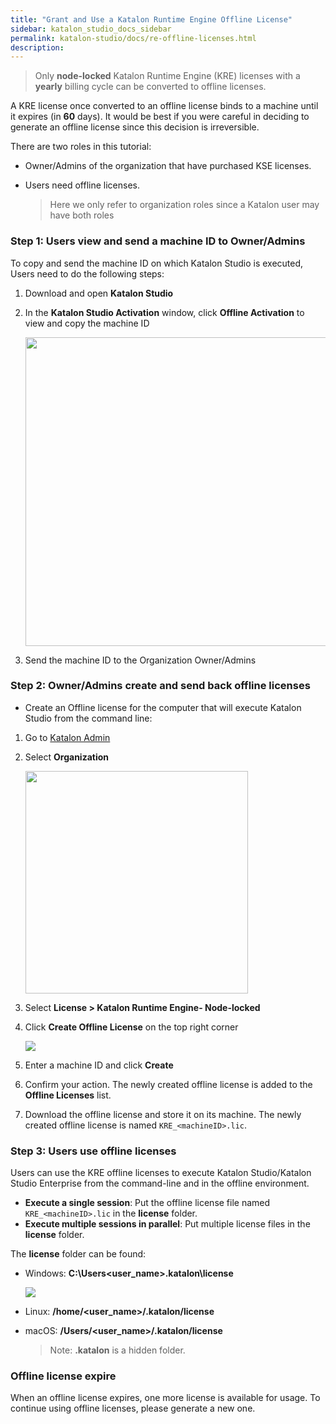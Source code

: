 ```yaml
---
title: "Grant and Use a Katalon Runtime Engine Offline License"
sidebar: katalon_studio_docs_sidebar
permalink: katalon-studio/docs/re-offline-licenses.html
description:
---
```

> Only **node-locked** Katalon Runtime Engine (KRE) licenses with a **yearly** billing cycle can be converted to offline licenses.

A KRE license once converted to an offline license binds to a machine until it expires (in **60** days). It would be best if you were careful in deciding to generate an offline license since this decision is irreversible.

There are two roles in this tutorial:

* Owner/Admins of the organization that have purchased KSE licenses.
* Users need offline licenses.

  > Here we only refer to organization roles since a Katalon user may have both roles

### Step 1: Users view and send a machine ID to Owner/Admins

To copy and send the machine ID on which Katalon Studio is executed, Users need to do the following steps:

1. Download and open **Katalon Studio**
2. In the **Katalon Studio Activation** window, click **Offline Activation** to view and copy the machine ID

   <img src="https://github.com/katalon-studio/docs-images/raw/master/katalon-studio/docs/create-offline-kse-licenses/view-machineid.png" width="494" height="">

3. Send the machine ID to the Organization Owner/Admins

### Step 2: Owner/Admins create and send back offline licenses

* Create an Offline license for the computer that will execute Katalon Studio from the command line:

1. Go to [Katalon Admin](https://admin.katalon.com/)
2. Select **Organization**

   <img src="https://github.com/katalon-studio/docs-images/raw/master/katalon-studio/docs/create-offline-kse-licenses/orgkat.png" width="356" height="">

3. Select **License > Katalon Runtime Engine- Node-locked**
4. Click **Create Offline License** on the top right corner

   <img src="https://github.com/katalon-studio/docs-images/raw/master/katalon-studio/docs/re-offline-licenses/button.png" width="" height="">

5. Enter a machine ID and click **Create**
6. Confirm your action. The newly created offline license is added to the **Offline Licenses** list.
7. Download the offline license and store it on its machine. The newly created offline license is named `KRE_<machineID>.lic`.

### Step 3: Users use offline licenses

Users can use the KRE offline licenses to execute Katalon Studio/Katalon Studio Enterprise from the command-line and in the offline environment.

* **Execute a single session**: Put the offline license file named `KRE_<machineID>.lic` in the **license** folder.
* **Execute multiple sessions in parallel**: Put multiple license files in the **license** folder.

The **license** folder can be found:

* Windows: **C:\Users\<user_name>\.katalon\license**

  <img src="https://github.com/katalon-studio/docs-images/raw/master/katalon-studio/docs/activate-RE/license.png" width="" height="">

* Linux: **/home/<user_name>/.katalon/license**

* macOS: **/Users/<user_name>/.katalon/license**

  > Note: **.katalon** is a hidden folder.

### Offline license expire

When an offline license expires, one more license is available for usage. To continue using offline licenses, please generate a new one.

